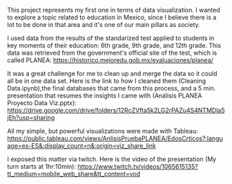This project represents my first one in terms of data visualization. I wanted to explore a topic related to education in Mexico, since I believe there is a lot to be done in that area and it's one of our main pillars as society.

I used data from the results of the standarized test applied to students in key moments of their education: 6th grade, 9th grade, and 12th grade. This data was retrieved from the government's official site of the test, which is called PLANEA: https://historico.mejoredu.gob.mx/evaluaciones/planea/

It was a great challenge for me to clean up and merge the data so it could all be in one data set. Here is the link to how I cleaned them (Cleaning Data.ipynb),the final databases that came from this process, and a 5 min. presentation that resumes the insights I came with (Análisis PLANEA Proyecto Data Viz.pptx):
https://drive.google.com/drive/folders/12RcZVfta5k2LG2rPAZu4S4NTMDla5jEh?usp=sharing

All my simple, but powerful visualizations were made with Tableau: https://public.tableau.com/views/AnlisisPruebaPLANEA/EdosCrticos?:language=es-ES&:display_count=n&:origin=viz_share_link

I exposed this matter via twitch. Here is the video of the presentation (My turn starts at 1hr:10min): https://www.twitch.tv/videos/1065615135?tt_medium=mobile_web_share&tt_content=vod
